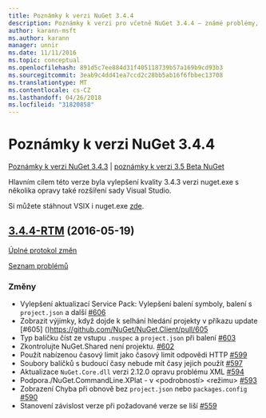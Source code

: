 ```yaml
---
title: Poznámky k verzi NuGet 3.4.4
description: Poznámky k verzi pro včetně NuGet 3.4.4 – známé problémy, opravy chyb, přidaných funkcí a chcete.
author: karann-msft
ms.author: karann
manager: unnir
ms.date: 11/11/2016
ms.topic: conceptual
ms.openlocfilehash: 891d5c7ee884d31f405118739b57a169b9cd93b3
ms.sourcegitcommit: 3eab9c4dd41ea7ccd2c28bb5ab16f6fbbec13708
ms.translationtype: MT
ms.contentlocale: cs-CZ
ms.lasthandoff: 04/26/2018
ms.locfileid: "31820858"
---
```

# <a name="nuget-344-release-notes"></a>Poznámky k verzi NuGet 3.4.4

[Poznámky k verzi NuGet 3.4.3](../release-notes/nuget-3.4.3.md) | [poznámky k verzi 3.5 Beta NuGet](../release-notes/nuget-3.5-Beta.md)

Hlavním cílem této verze byla vylepšení kvality 3.4.3 verzi nuget.exe s několika opravy také rozšíření sady Visual Studio.

Si můžete stáhnout VSIX i nuget.exe [zde](https://dist.nuget.org/index.html).

## <a name="344-rtmhttpsgithubcomnugetnugetclienttree344-rtm-2016-05-19"></a>[3.4.4-RTM](https://github.com/NuGet/NuGet.Client/tree/3.4.4-rtm) (2016-05-19)

[Úplné protokol změn](https://github.com/NuGet/NuGet.Client/compare/3.5.0-beta-final...3.4.4-rtm)

[Seznam problémů](https://github.com/NuGet/Home/issues?q=is%3Aissue+milestone%3A3.4.4+is%3Aclosed)

### <a name="changes"></a>Změny

- Vylepšení aktualizací Service Pack: Vylepšení balení symboly, balení s `project.json` a další [ \#606](https://github.com/NuGet/NuGet.Client/pull/606)
- Zobrazit výjimky, když dojde k selhání hledání projekty v příkazu update [\#605] ()https://github.com/NuGet/NuGet.Client/pull/605
- Typ balíčku číst ze vstupu `.nuspec` a `project.json` při balení [ \#603](https://github.com/NuGet/NuGet.Client/pull/603)
- Zkontrolujte NuGet.Shared není projektu. [\#602](https://github.com/NuGet/NuGet.Client/pull/602)
- Použít nabízenou časový limit jako časový limit odpovědi HTTP [ \#599](https://github.com/NuGet/NuGet.Client/pull/599)
- Soubory balíčků s budoucí časy nebude mít časy jejich použít [ \#597](https://github.com/NuGet/NuGet.Client/pull/597)
- Aktualizace `NuGet.Core.dll` verzi 2.12.0 opravu problému XML [ \#594](https://github.com/NuGet/NuGet.Client/pull/594)
- Podpora./NuGet.CommandLine.XPlat - v \<podrobností\> \<režimu\> [ \#593](https://github.com/NuGet/NuGet.Client/pull/593)
- Zobrazení Chyba při obnově bez `project.json` nebo `packages.config` [ \#590](https://github.com/NuGet/NuGet.Client/pull/590)
- Stanovení závislost verze při požadované verze se liší [ \#559](https://github.com/NuGet/NuGet.Client/pull/559)